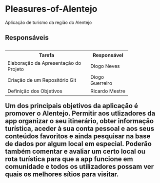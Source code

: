 # Pleasures-of-Alentejo



<!DOCTYPE html>
<html>
<head>
  
<p>Aplicação de turismo da região do Alentejo</p>

</head>
<body>
<h2>Responsáveis<h2>
<table style="width:80%">
  <tr>
    <th>Tarefa</th>
    <th>Responsável</th>
  </tr>
  <tr>
    <td>Elaboração da Apresentação do Projeto</td>
    <td>Diogo Neves</td>
  </tr>
  <tr>
    <td>Criação de um Repositório Git</td>
    <td>Diogo Guerreiro</td>
  </tr>
  <tr>
    <td>Definição dos Objetivos</td>
    <td>Ricardo Mestre</td>
  </tr>
</table>
</body>
</html>
  
Um dos principais objetivos da aplicação é promover o Alentejo. 
Permitir aos utlizadores da app organizar o seu itinerário, obter informação turística, aceder à sua conta pessoal e aos seus conteúdos favoritos e ainda pesquisar na base de dados por algum local em especial. Poderão também comentar e avaliar um certo local ou rota 
turística para que a app funcione em comunidade e todos os utilizadores possam ver quais os melhores sítios para visitar.
